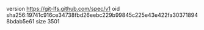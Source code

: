 version https://git-lfs.github.com/spec/v1
oid sha256:19741c916ce34738fbd26eebc229b99845c225e43e422fa303718948bdab5e61
size 3501
